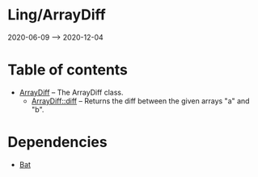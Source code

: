 Ling/ArrayDiff
================
2020-06-09 --> 2020-12-04




Table of contents
===========

- [ArrayDiff](https://github.com/lingtalfi/ArrayDiff/blob/master/doc/api/Ling/ArrayDiff/ArrayDiff.md) &ndash; The ArrayDiff class.
    - [ArrayDiff::diff](https://github.com/lingtalfi/ArrayDiff/blob/master/doc/api/Ling/ArrayDiff/ArrayDiff/diff.md) &ndash; Returns the diff between the given arrays "a" and "b".


Dependencies
============
- [Bat](https://github.com/lingtalfi/Bat)


